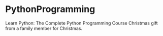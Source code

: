 # PythonProgramming



 Learn Python: The Complete Python Programming Course
   Christmas gift from a family member for Christmas.
